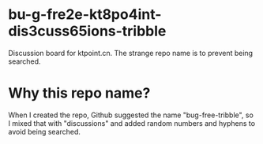 # bu-g-fre2e-kt8po4int-dis3cuss65ions-tribble
Discussion board for ktpoint.cn. The strange repo name is to prevent being searched.

# Why this repo name?

When I created the repo, Github suggested the name "bug-free-tribble", so I mixed that with "discussions" and added random numbers and hyphens to avoid being searched.
